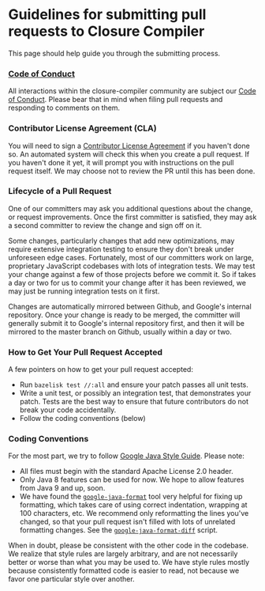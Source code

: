 # Guidelines for submitting pull requests to Closure Compiler

This page should help guide you through the submitting process.

### [Code of Conduct]

[Code of Conduct]: https://github.com/google/closure-compiler/blob/master/code_of_conduct.md

All interactions within the closure-compiler community are subject our [Code of Conduct].
Please bear that in mind when filing pull requests and responding to comments on them.

### Contributor License Agreement (CLA)

You will need to sign a [Contributor License Agreement](https://github.com/google/closure-compiler#submitting-patches) if you haven't done so. An automated system will check this when you create a pull request. If you haven't done it yet, it will prompt you with instructions on the pull request itself. We may choose not to review the PR until this has been done.

### Lifecycle of a Pull Request

One of our committers may ask you additional questions about the change, or request improvements. Once the first committer is satisfied, they may ask a second committer to review the change and sign off on it.

Some changes, particularly changes that add new optimizations, may require extensive integration testing to ensure they don't break under unforeseen edge cases. Fortunately, most of our committers work on large, proprietary JavaScript codebases with lots of integration tests. We may test your change against a few of those projects before we commit it. So if takes a day or two for us to commit your change after it has been reviewed, we may just be running integration tests on it first.

Changes are automatically mirrored between Github, and Google's internal repository. Once your change is ready to be merged, the committer will generally submit it to Google's internal repository first, and then it will be mirrored to the master branch on Github, usually within a day or two.

### How to Get Your Pull Request Accepted

A few pointers on how to get your pull request accepted:
- Run `bazelisk test //:all` and ensure your patch passes all unit tests.
- Write a unit test, or possibly an integration test, that demonstrates your patch. Tests are the best way to ensure that future contributors do not break your code accidentally.
- Follow the coding conventions (below)

### Coding Conventions

For the most part, we try to follow [Google Java Style Guide](https://google.github.io/styleguide/javaguide.html). Please note:

- All files must begin with the standard Apache License 2.0 header.
- Only Java 8 features can be used for now. We hope to allow features from Java 9 and up, soon. 
- We have found the [`google-java-format`](https://github.com/google/google-java-format) tool very helpful for fixing up formatting, which takes care of using correct indentation, wrapping at 100 characters, etc. We recommend only reformatting the lines you've changed, so that your pull request isn't filled with lots of unrelated formatting changes. See the [`google-java-format-diff`](https://github.com/google/google-java-format/blob/master/scripts/google-java-format-diff.py) script.

When in doubt, please be consistent with the other code in the codebase. We realize that style rules are largely arbitrary, and are not necessarily better or worse than what you may be used to. We have style rules mostly because consistently formatted code is easier to read, not because we favor one particular style over another.